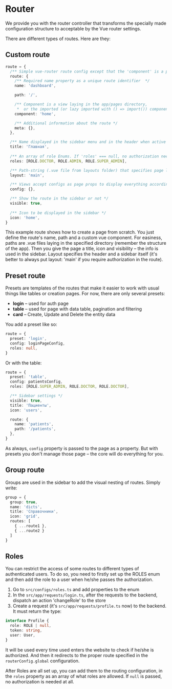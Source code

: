 # Router

We provide you with the router controller that transforms the specially made configuration structure
to acceptable by the Vue router settings.

There are different types of routes. Here are they:

## Custom route

```ts
route = {
  /** Simple vue-router route config except that the 'component' is a path-string from 'views' directory */
  route: {
    /** Required name property as a unique route identifier  */
    name: 'dashboard',

    path: '/',

    /** Component is a view laying in the app/pages directory,
     *  or the imported (or lazy imported with () => import()) component */
    component: 'home',

    /** Additional information about the route */
    meta: {},
  },

  /** Name displayed in the sidebar menu and in the header when active */
  title: 'Главная',
  
  /** An array of role Enums. If 'roles' === null, no authorization needed */
  roles: [ROLE.DOCTOR, ROLE.ADMIN, ROLE.SUPER_ADMIN],

  /** Path-string (.vue file from layouts folder) that specifies page layout */
  layout: 'main',

  /** Views accept configs as page props to display everything according to those configs */
  config: {},

  /** Show the route in the sidebar or not */
  visible: true,
  
  /** Icon to be displayed in the sidebar */
  icon: 'home',
}
```

This example route shows how to create a page from scratch. You just define the route's
name, path and a custom vue component. For easiness, paths are .vue files laying in the specified directory
(remember the structure of the app). Then you give the page a title, icon and visibility – the info is used
in the sidebar. Layout specifies the header and a sidebar itself (it's better to always put layout: 'main' if you
require authorization in the route).

## Preset route

Presets are templates of the routes that make it easier to work with usual things like tables or creation pages.
For now, there are only several presets:
* **login** – used for auth page
* **table** – used for page with data table, pagination and filtering
* **card** – Create, Update and Delete the entity data

You add a preset like so:
```ts
route = {
  preset: 'login',
  config: loginPageConfig,
  roles: null,
}
```

Or with the table:

```ts
route = {
  preset: 'table',
  config: patientsConfig,
  roles: [ROLE.SUPER_ADMIN, ROLE.DOCTOR, ROLE.DOCTOR],

  /** Sidebar settings */
  visible: true,
  title: 'Пациенты',
  icon: 'users',

  route: {
    name: 'patients',
    path: '/patients',
  },
}
```

As always, `config` property is passed to the page as a property. But with presets you don't manage those page –
the core will do everything for you.

## Group route

Groups are used in the sidebar to add the visual nesting of routes. Simply write:

```ts
group = {
  group: true,
  name: 'dicts',
  title: 'Справочники',
  icon: 'grid',
  routes: [
    { ...route1 },
    { ...route2 }
  ]
}
```

## Roles

You can restrict the access of some routes to different types of authenticated users. To do so, you need to firstly
set up the ROLES enum and then add the role to a user when he/she passes the authorization.

1) Go to `src/configs/roles.ts` and add properties to the enum
2) In the `src/app/requests/login.ts`, after the requests to the backend, dispatch an action 'changeRole' to the store
3) Create a request (it's `src/app/requests/profile.ts` now) to the backend. It must return the type:

```ts
interface Profile {
  role: ROLE | null,
  token: string,
  user: User,
}
```

It will be used every time used enters the website to check if he/she is authorized. And then it redirects to the
proper route specified in the `routerConfig.global` configuration.

After Roles are all set up, you can add them to the routing configuration, in the `roles` property as an array of
what roles are allowed. If `null` is passed, no authorization is needed at all.
